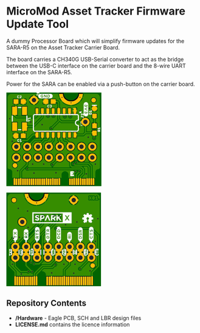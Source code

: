 # MicroMod Asset Tracker Firmware Update Tool

A dummy Processor Board which will simplify firmware updates for the SARA-R5 on the Asset Tracker Carrier Board.

The board carries a CH340G USB-Serial converter to act as the bridge between the USB-C interface on the carrier board and the 8-wire UART interface on the SARA-R5.

Power for the SARA can be enabled via a push-button on the carrier board.

![Top.JPG](./img/Top.JPG)

![Bottom.JPG](./img/Bottom.JPG)

## Repository Contents

- **/Hardware** - Eagle PCB, SCH and LBR design files
- **LICENSE.md** contains the licence information
